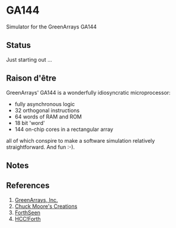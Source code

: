 GA144
=====

Simulator for the GreenArrays GA144

Status
------

Just starting out ...

Raison d'être 
-------------

GreenArrays' GA144 is a wonderfully idiosyncratic microprocessor:

- fully asynchronous logic
- 32 orthogonal instructions
- 64 words of RAM and ROM
- 18 bit 'word'
- 144 on-chip cores in a rectangular array

all of which conspire to make a software simulation relatively straightforward. And fun :-). 
 
Notes
-----

References
----------

1. [GreenArrays, Inc.][greenarrays]
2. [Chuck Moore's Creations][code-monkey]
3. [ForthSeen][forthseen]
4. [HCC!Forth][hccforth]

[greenarrays]:   http://www.greenarraychips.com/home/products/index.html
[code-monkey]:   http://blogs.msdn.com/b/ashleyf/archive/2013/09/21/chuck-moores-creations.aspx
[forthseen]:     http://www.forthseen.de/
[hccforth]:      http://www.forth.hccnet.nl/html/arrayForth_Cursus_v2.1NL/arrayForth_Cursus_v2.1EN.html

